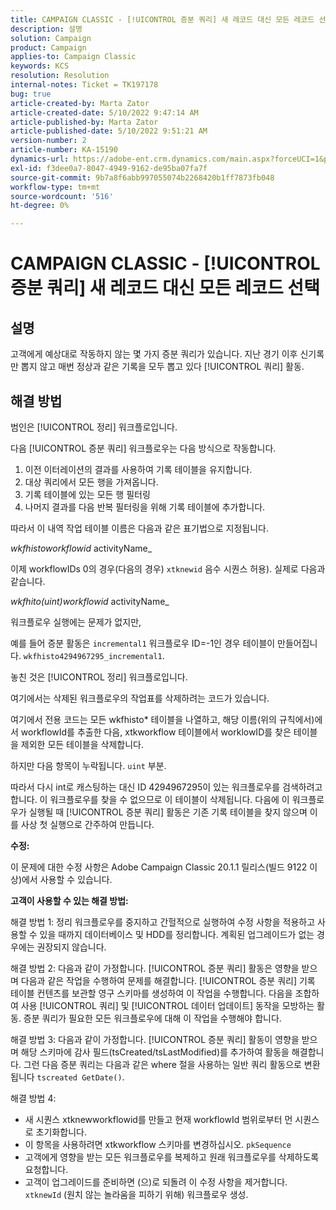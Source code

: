 ```yaml
---
title: CAMPAIGN CLASSIC - [!UICONTROL 증분 쿼리] 새 레코드 대신 모든 레코드 선택
description: 설명
solution: Campaign
product: Campaign
applies-to: Campaign Classic
keywords: KCS
resolution: Resolution
internal-notes: Ticket = TK197178
bug: true
article-created-by: Marta Zator
article-created-date: 5/10/2022 9:47:14 AM
article-published-by: Marta Zator
article-published-date: 5/10/2022 9:51:21 AM
version-number: 2
article-number: KA-15190
dynamics-url: https://adobe-ent.crm.dynamics.com/main.aspx?forceUCI=1&pagetype=entityrecord&etn=knowledgearticle&id=ad8bd527-46d0-ec11-a7b5-00224809c101
exl-id: f3dee0a7-8047-4949-9162-de95ba07fa7f
source-git-commit: 9b7a8f6abb997055074b2268420b1ff7873fb048
workflow-type: tm+mt
source-wordcount: '516'
ht-degree: 0%

---
```


# CAMPAIGN CLASSIC - [!UICONTROL 증분 쿼리] 새 레코드 대신 모든 레코드 선택

## 설명

고객에게 예상대로 작동하지 않는 몇 가지 증분 쿼리가 있습니다. 지난 경기 이후 신기록만 뽑지 않고 매번 정상과 같은 기록을 모두 뽑고 있다 [!UICONTROL 쿼리] 활동.

## 해결 방법

범인은 [!UICONTROL 정리] 워크플로입니다.

다음 [!UICONTROL 증분 쿼리] 워크플로우는 다음 방식으로 작동합니다.

1. 이전 이터레이션의 결과를 사용하여 기록 테이블을 유지합니다.
1. 대상 쿼리에서 모든 행을 가져옵니다.
1. 기록 테이블에 있는 모든 행 필터링
1. 나머지 결과를 다음 반복 필터링을 위해 기록 테이블에 추가합니다.

따라서 이 내역 작업 테이블 이름은 다음과 같은 표기법으로 지정됩니다.

*wkfhistoworkflowid* activityName_

이제 workflowIDs 0의 경우(다음의 경우) `xtknewid` 음수 시퀀스 허용). 실제로 다음과 같습니다.

*wkfhito(uint)workflowid* activityName_

워크플로우 실행에는 문제가 없지만,

예를 들어 증분 활동은 `incremental1` 워크플로우 ID=-1인 경우 테이블이 만들어집니다. `wkfhisto4294967295_incremental1`.

놓친 것은 [!UICONTROL 정리] 워크플로입니다.

여기에서는 삭제된 워크플로우의 작업표를 삭제하려는 코드가 있습니다.

여기에서 전용 코드는 모든 wkfhisto\* 테이블을 나열하고, 해당 이름(위의 규칙에서)에서 workflowId를 추출한 다음, xtkworkflow 테이블에서 worklowID를 찾은 테이블을 제외한 모든 테이블을 삭제합니다.

하지만 다음 항목이 누락됩니다. `uint` 부분.

따라서 다시 int로 캐스팅하는 대신 ID 4294967295이 있는 워크플로우를 검색하려고 합니다. 이 워크플로우를 찾을 수 없으므로 이 테이블이 삭제됩니다. 다음에 이 워크플로우가 실행될 때 [!UICONTROL 증분 쿼리] 활동은 기존 기록 테이블을 찾지 않으며 이를 사상 첫 실행으로 간주하여 만듭니다.

<b>수정:</b>

이 문제에 대한 수정 사항은 Adobe Campaign Classic 20.1.1 릴리스(빌드 9122 이상)에서 사용할 수 있습니다.

<b>고객이 사용할 수 있는 해결 방법:</b>

해결 방법 1: 정리 워크플로우를 중지하고 간헐적으로 실행하여 수정 사항을 적용하고 사용할 수 있을 때까지 데이터베이스 및 HDD를 정리합니다. 계획된 업그레이드가 없는 경우에는 권장되지 않습니다.

해결 방법 2: 다음과 같이 가정합니다. [!UICONTROL 증분 쿼리] 활동은 영향을 받으며 다음과 같은 작업을 수행하여 문제를 해결합니다. [!UICONTROL 증분 쿼리] 기록 테이블 컨텐츠를 보관할 영구 스키마를 생성하여 이 작업을 수행합니다. 다음을 조합하여 사용 [!UICONTROL 쿼리] 및 [!UICONTROL 데이터 업데이트] 동작을 모방하는 활동. 증분 쿼리가 필요한 모든 워크플로우에 대해 이 작업을 수행해야 합니다.

해결 방법 3: 다음과 같이 가정합니다. [!UICONTROL 증분 쿼리] 활동이 영향을 받으며 해당 스키마에 감사 필드(tsCreated/tsLastModified)를 추가하여 활동을 해결합니다. 그런 다음 증분 쿼리는 다음과 같은 where 절을 사용하는 일반 쿼리 활동으로 변환됩니다 `tscreated GetDate()`.

해결 방법 4:

- 새 시퀀스 xtknewworkflowid를 만들고 현재 workflowId 범위로부터 먼 시퀀스로 초기화합니다.
- 이 항목을 사용하려면 xtkworkflow 스키마를 변경하십시오. `pkSequence`
- 고객에게 영향을 받는 모든 워크플로우를 복제하고 원래 워크플로우를 삭제하도록 요청합니다.
- 고객이 업그레이드를 준비하면 (으)로 되돌려 이 수정 사항을 제거합니다. `xtknewId` (원치 않는 놀라움을 피하기 위해) 워크플로우 생성.
